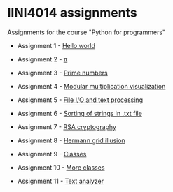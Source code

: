 # IINI4014 assignments
Assignments for the course "Python for programmers"

* Assignment 1 - [Hello world](/oving1/oving1.py)

* Assignment 2 - [π](/oving2/oving2.py)

* Assignment 3 - [Prime numbers](/oving3/oving3.py)

* Assignment 4 - [Modular multiplication visualization](/oving4/oving4.py)

* Assignment 5 - [File I/O and text processing](/oving5/oving5.py)

* Assignment 6 - [Sorting of strings in .txt file](/oving6/oving6.py)

* Assignment 7 - [RSA cryptography](/oving7/decrypt.py)

* Assignment 8 - [Hermann grid illusion](/oving8/oving8.py)

* Assignment 9 - [Classes](/oving8/dice.py)

* Assignment 10 - [More classes](/oving8/oving10.py)

* Assignment 11 - [Text analyzer](/oving8/TextAnalyzer.py)

